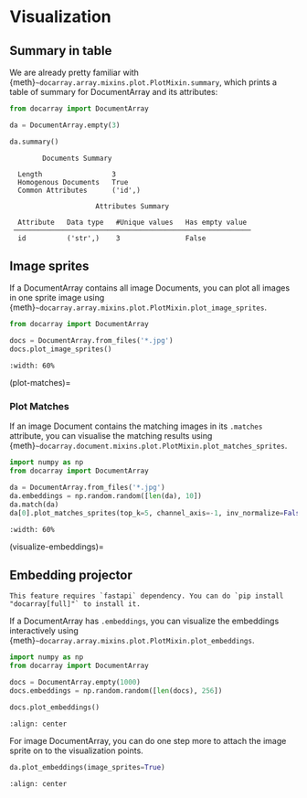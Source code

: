 # Visualization

## Summary in table

We are already pretty familiar with {meth}`~docarray.array.mixins.plot.PlotMixin.summary`, which prints a table of summary for DocumentArray and its attributes:

```python
from docarray import DocumentArray

da = DocumentArray.empty(3)

da.summary()
```

```text
        Documents Summary         
                                  
  Length                 3        
  Homogenous Documents   True     
  Common Attributes      ('id',)  
                                  
                     Attributes Summary                     
                                                            
  Attribute   Data type   #Unique values   Has empty value  
 ────────────────────────────────────────────────────────── 
  id          ('str',)    3                False            
```

## Image sprites

If a DocumentArray contains all image Documents, you can plot all images in one sprite image using {meth}`~docarray.array.mixins.plot.PlotMixin.plot_image_sprites`.

```python
from docarray import DocumentArray

docs = DocumentArray.from_files('*.jpg')
docs.plot_image_sprites()
```

```{figure} images/sprite-image.png
:width: 60%
```
(plot-matches)=
### Plot Matches

If an image Document contains the matching images in its `.matches` attribute, you can visualise the matching results using {meth}`~docarray.document.mixins.plot.PlotMixin.plot_matches_sprites`.

```python
import numpy as np
from docarray import DocumentArray

da = DocumentArray.from_files('*.jpg')
da.embeddings = np.random.random([len(da), 10])
da.match(da)
da[0].plot_matches_sprites(top_k=5, channel_axis=-1, inv_normalize=False)
```

```{figure} images/sprite-match.png
:width: 60%
```

(visualize-embeddings)=
## Embedding projector

```{important}
This feature requires `fastapi` dependency. You can do `pip install "docarray[full]"` to install it.
```

If a DocumentArray has `.embeddings`, you can visualize the embeddings interactively using {meth}`~docarray.array.mixins.plot.PlotMixin.plot_embeddings`.

```python
import numpy as np
from docarray import DocumentArray

docs = DocumentArray.empty(1000)
docs.embeddings = np.random.random([len(docs), 256])

docs.plot_embeddings()
```

```{figure} images/embedding-projector-empty.gif
:align: center
```

For image DocumentArray, you can do one step more to attach the image sprite on to the visualization points.

```python
da.plot_embeddings(image_sprites=True)
```

```{figure} images/embedding-projector.gif
:align: center
```